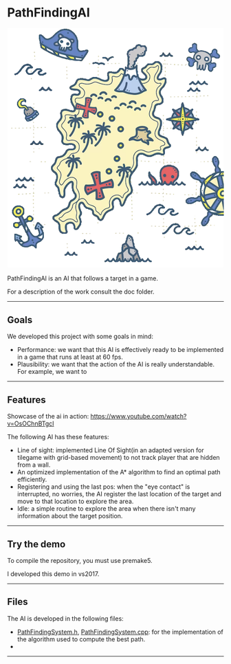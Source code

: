 # PathFindingAI

<!-- ![logo](presentation/projectLogo.png) -->
<p align="center">
  <img src="presentation/projectLogo.png" alt="Image Description">
</p>

PathFindingAI is an AI that follows a target in a game.

For a description of the work consult the doc folder.

***
## Goals

We developed this project with some goals in mind:
- Performance: we want that this AI is effectively ready to be implemented in a game that runs at least at 60 fps.
- Plausibility: we want that the action of the AI is really understandable. For example, we want to 

***
## Features

Showcase of the ai in action: https://www.youtube.com/watch?v=OsOChnBTgcI

The following AI has these features:
- Line of sight: implemented Line Of Sight(in an adapted version for tilegame with grid-based movement) to not track player
that are hidden from a wall.   
- An optimized implementation of the A* algorithm to find an optimal path efficiently.
- Registering and using the last pos: when the "eye contact" is interrupted, no worries, the AI register the last location of the target and move to that location to explore the area.
- Idle: a simple routine to explore the area when there isn't many information about the target position.

***
## Try the demo

To compile the repository, you must use premake5.

I developed this demo in vs2017.

***
## Files
The AI is developed in the following files:
- [PathFindingSystem.h](https://github.com/Tonaion02/PathFindingAI/blob/main/src/Systems/Exploring/PathFindingSystem.h), [PathFindingSystem.cpp](https://github.com/Tonaion02/PathFindingAI/blob/main/src/Systems/Exploring/PathFindingSystem.cpp): for the implementation of the algorithm used to compute the best path.
-  

***
